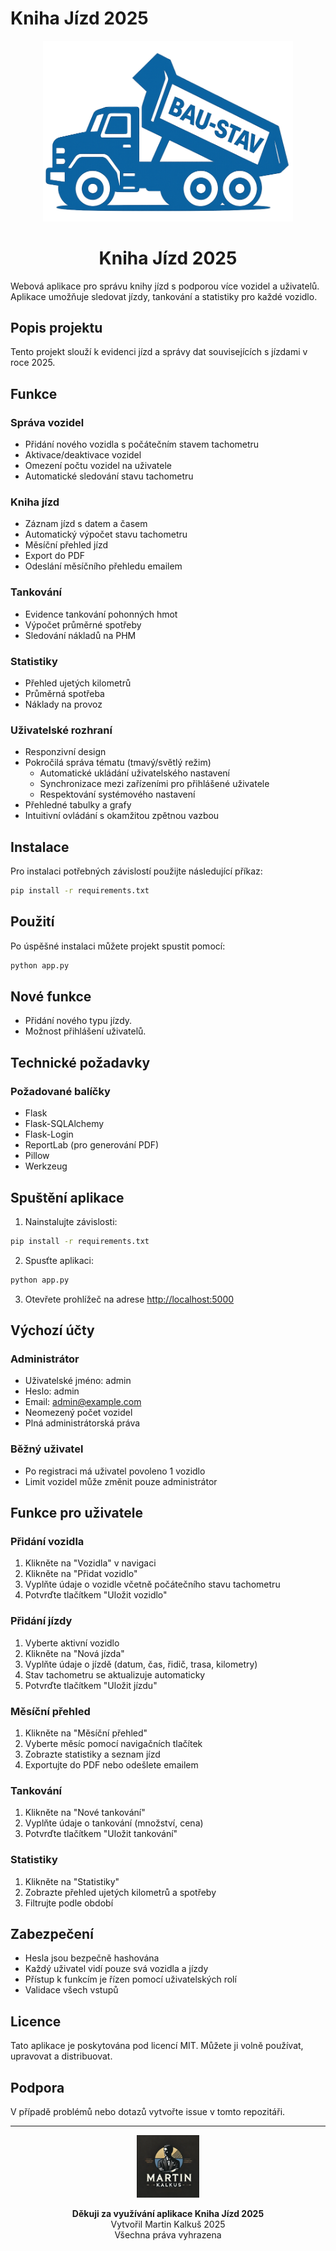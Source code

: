 # Kniha Jízd 2025

<p align="center">
  <img src="static/img/App_logo.png" alt="Kniha Jízd Logo" width="400">
</p>

<h1 align="center">Kniha Jízd 2025</h1>

Webová aplikace pro správu knihy jízd s podporou více vozidel a uživatelů. Aplikace umožňuje sledovat jízdy, tankování a statistiky pro každé vozidlo.

## Popis projektu
Tento projekt slouží k evidenci jízd a správy dat souvisejících s jízdami v roce 2025.

## Funkce

### Správa vozidel
- Přidání nového vozidla s počátečním stavem tachometru
- Aktivace/deaktivace vozidel
- Omezení počtu vozidel na uživatele
- Automatické sledování stavu tachometru

### Kniha jízd
- Záznam jízd s datem a časem
- Automatický výpočet stavu tachometru
- Měsíční přehled jízd
- Export do PDF
- Odeslání měsíčního přehledu emailem

### Tankování
- Evidence tankování pohonných hmot
- Výpočet průměrné spotřeby
- Sledování nákladů na PHM

### Statistiky
- Přehled ujetých kilometrů
- Průměrná spotřeba
- Náklady na provoz

### Uživatelské rozhraní
- Responzivní design
- Pokročilá správa tématu (tmavý/světlý režim)
  - Automatické ukládání uživatelského nastavení
  - Synchronizace mezi zařízeními pro přihlášené uživatele
  - Respektování systémového nastavení
- Přehledné tabulky a grafy
- Intuitivní ovládání s okamžitou zpětnou vazbou

## Instalace
Pro instalaci potřebných závislostí použijte následující příkaz:

```bash
pip install -r requirements.txt
```

## Použití
Po úspěšné instalaci můžete projekt spustit pomocí:

```bash
python app.py
```

## Nové funkce
- Přidání nového typu jízdy.
- Možnost přihlášení uživatelů.

## Technické požadavky

### Požadované balíčky
- Flask
- Flask-SQLAlchemy
- Flask-Login
- ReportLab (pro generování PDF)
- Pillow
- Werkzeug

## Spuštění aplikace

1. Nainstalujte závislosti:
```bash
pip install -r requirements.txt
```

2. Spusťte aplikaci:
```bash
python app.py
```

3. Otevřete prohlížeč na adrese [http://localhost:5000](http://localhost:5000)

## Výchozí účty

### Administrátor
- Uživatelské jméno: admin
- Heslo: admin
- Email: admin@example.com
- Neomezený počet vozidel
- Plná administrátorská práva

### Běžný uživatel
- Po registraci má uživatel povoleno 1 vozidlo
- Limit vozidel může změnit pouze administrátor

## Funkce pro uživatele

### Přidání vozidla
1. Klikněte na "Vozidla" v navigaci
2. Klikněte na "Přidat vozidlo"
3. Vyplňte údaje o vozidle včetně počátečního stavu tachometru
4. Potvrďte tlačítkem "Uložit vozidlo"

### Přidání jízdy
1. Vyberte aktivní vozidlo
2. Klikněte na "Nová jízda"
3. Vyplňte údaje o jízdě (datum, čas, řidič, trasa, kilometry)
4. Stav tachometru se aktualizuje automaticky
5. Potvrďte tlačítkem "Uložit jízdu"

### Měsíční přehled
1. Klikněte na "Měsíční přehled"
2. Vyberte měsíc pomocí navigačních tlačítek
3. Zobrazte statistiky a seznam jízd
4. Exportujte do PDF nebo odešlete emailem

### Tankování
1. Klikněte na "Nové tankování"
2. Vyplňte údaje o tankování (množství, cena)
3. Potvrďte tlačítkem "Uložit tankování"

### Statistiky
1. Klikněte na "Statistiky"
2. Zobrazte přehled ujetých kilometrů a spotřeby
3. Filtrujte podle období

## Zabezpečení
- Hesla jsou bezpečně hashována
- Každý uživatel vidí pouze svá vozidla a jízdy
- Přístup k funkcím je řízen pomocí uživatelských rolí
- Validace všech vstupů

## Licence
Tato aplikace je poskytována pod licencí MIT. Můžete ji volně používat, upravovat a distribuovat.

## Podpora
V případě problémů nebo dotazů vytvořte issue v tomto repozitáři.

---

<p align="center">
  <img src="static/img/MK_logo.png" alt="MK Logo" width="100">
</p>

<p align="center">
  <strong>Děkuji za využívání aplikace Kniha Jízd 2025</strong><br>
  Vytvořil Martin Kalkuš 2025<br>
  Všechna práva vyhrazena
</p>
